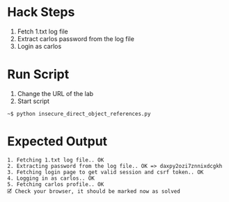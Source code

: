 # Hack Steps

1. Fetch 1.txt log file
2. Extract carlos password from the log file
3. Login as carlos

# Run Script

1. Change the URL of the lab
2. Start script

```
~$ python insecure_direct_object_references.py
```

# Expected Output

```
1. Fetching 1.txt log file.. OK
2. Extracting password from the log file.. OK => daxpy2ozi7znnixdcgkh
3. Fetching login page to get valid session and csrf token.. OK
4. Logging in as carlos.. OK
5. Fetching carlos profile.. OK
🗹 Check your browser, it should be marked now as solved
```
